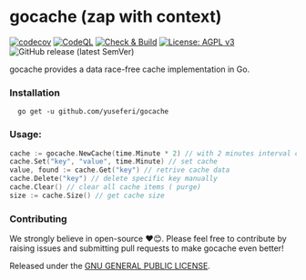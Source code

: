 # gocache (zap with context)
[![codecov](https://codecov.io/github/yuseferi/gocache/branch/codecov-integration/graph/badge.svg?token=64IHXT3ROF)](https://codecov.io/github/yuseferi/gocache)
[![CodeQL](https://github.com/yuseferi/gocache/actions/workflows/github-code-scanning/codeql/badge.svg)](https://github.com/yuseferi/gocache/actions/workflows/github-code-scanning/codeql)
[![Check & Build](https://github.com/yuseferi/gocache/actions/workflows/ci.yml/badge.svg)](https://github.com/yuseferi/gocache/actions/workflows/ci.yml)
[![License: AGPL v3](https://img.shields.io/badge/License-AGPL_v3-blue.svg)](https://www.gnu.org/licenses/agpl-3.0)
![GitHub release (latest SemVer)](https://img.shields.io/github/v/release/yuseferi/gocache)

gocache provides  a data race-free cache implementation in Go. 


### Installation

```shell
  go get -u github.com/yuseferi/gocache
```

### Usage:



```Go
cache := gocache.NewCache(time.Minute * 2) // with 2 minutes interval cleaning expired items
cache.Set("key", "value", time.Minute) // set cache 
value, found := cache.Get("key") // retrive cache data 
cache.Delete("key") // delete specific key manually
cache.Clear() // clear all cache items ( purge)
size := cache.Size() // get cache size
```


### Contributing
We strongly believe in open-source ❤️😊. Please feel free to contribute by raising issues and submitting pull requests to make gocache even better!


Released under the [GNU GENERAL PUBLIC LICENSE](LICENSE).




